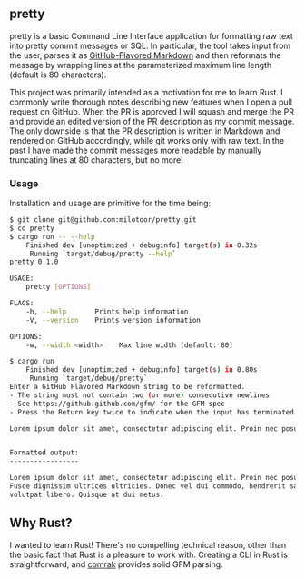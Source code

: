 pretty
-------------

pretty is a basic Command Line Interface application for formatting raw text into pretty commit messages or SQL. In particular, the tool takes input from the user, parses it as [GitHub-Flavored Markdown](https://docs.github.com/en/github/writing-on-github/getting-started-with-writing-and-formatting-on-github/about-writing-and-formatting-on-github) and then reformats the message by wrapping lines at the parameterized maximum line length (default is 80 characters).

This project was primarily intended as a motivation for me to learn Rust. I commonly write thorough notes describing new features when I open a pull request on GitHub. When the PR is approved I will squash and merge the PR and provide an edited version of the PR description as my commit message. The only downside is that the PR description is written in Markdown and rendered on GitHub accordingly, while git works only with raw text. In the past I have made the commit messages more readable by manually truncating lines at 80 characters, but no more!

### Usage

Installation and usage are primitive for the time being:

```bash
$ git clone git@github.com:milotoor/pretty.git
$ cd pretty
$ cargo run -- --help
    Finished dev [unoptimized + debuginfo] target(s) in 0.32s
     Running `target/debug/pretty --help`
pretty 0.1.0

USAGE:
    pretty [OPTIONS]

FLAGS:
    -h, --help       Prints help information
    -V, --version    Prints version information

OPTIONS:
    -w, --width <width>    Max line width [default: 80]

$ cargo run
    Finished dev [unoptimized + debuginfo] target(s) in 0.80s
     Running `target/debug/pretty`
Enter a GitHub Flavored Markdown string to be reformatted.
- The string must not contain two (or more) consecutive newlines
- See https://github.github.com/gfm/ for the GFM spec 
- Press the Return key twice to indicate when the input has terminated.

Lorem ipsum dolor sit amet, consectetur adipiscing elit. Proin nec posuere enim. Fusce dignissim ultrices ultricies. Donec vel dui commodo, hendrerit sapien eu, volutpat libero. Quisque at dui metus.


Formatted output:
-----------------

Lorem ipsum dolor sit amet, consectetur adipiscing elit. Proin nec posuere enim.
Fusce dignissim ultrices ultricies. Donec vel dui commodo, hendrerit sapien eu,
volutpat libero. Quisque at dui metus.
```

## Why Rust?

I wanted to learn Rust! There's no compelling technical reason, other than the basic fact that Rust is a pleasure to work with. Creating a CLI in Rust is straightforward, and [comrak](https://docs.rs/comrak/latest/comrak/) provides solid GFM parsing.
